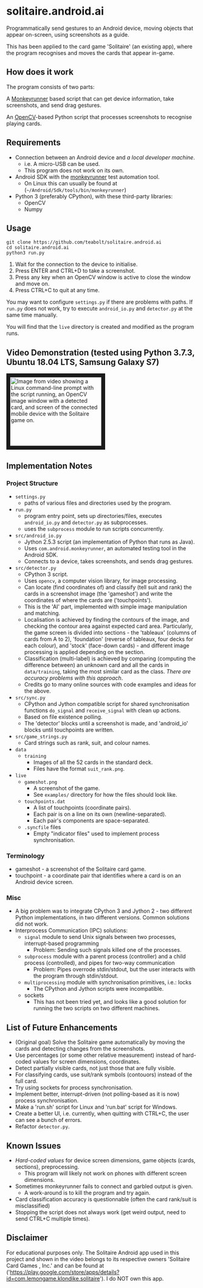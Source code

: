 # solitaire.android.ai

Programmatically send gestures to an Android device, moving objects that appear on-screen, using screenshots as a guide.

This has been applied to the card game 'Solitaire' (an existing app), where the program recognises and moves the cards that appear in-game.


## How does it work

The program consists of two parts:

A <a href="https://developer.android.com/studio/test/monkeyrunner/">Monkeyrunner</a> based script that can get device information, take screenshots, and send drag gestures.

An <a href="https://opencv.org/">OpenCV</a>-based Python script that processes screenshots to recognise playing cards.


## Requirements

* Connection between an Android device and *a local developer machine*.
  * i.e. A micro-USB can be used.
  * This program does not work on its own.
* Android SDK with the <a href="https://developer.android.com/studio/test/monkeyrunner/">monkeyrunner</a> test automation tool. 
  * On Linux this can usually be found at (`~/Android/Sdk/tools/bin/monkeyrunner`)
* Python 3 (preferably CPython), with these third-party libraries:
  * OpenCV
  * Numpy


## Usage

```
git clone https://github.com/teabolt/solitaire.android.ai
cd solitaire.android.ai
python3 run.py
```

1. Wait for the connection to the device to initialise.
2. Press ENTER and CTRL+D to take a screenshot.
3. Press any key when an OpenCV window is active to close the window and move on.
4. Press CTRL+C to quit at any time.

You may want to configure `settings.py` if there are problems with paths.
If `run.py` does not work, try to execute `android_io.py` and `detector.py` at the same time manually.

You will find that the `live` directory is created and modified as the program runs.


## Video Demonstration (tested using Python 3.7.3, Ubuntu 18.04 LTS, Samsung Galaxy S7)

<a href="https://youtu.be/Lg_T3SEeFTY" target="_blank"><img src="http://img.youtube.com/vi/Lg_T3SEeFTY/0.jpg" alt="Image from video showing a Linux command-line prompt with the script running, an OpenCV image window with a detected card, and screen of the connected mobile device with the Solitaire game on." width="240" height="180" border="10" /></a>


## Implementation Notes

### Project Structure
* `settings.py`
  * paths of various files and directories used by the program.
* `run.py`
  * program entry point, sets up directories/files, executes `android_io.py` and `detector.py` as subprocesses.
  * uses the `subprocess` module to run scripts concurrently.
* `src/android_io.py`
  * Jython 2.5.3 script (an implementation of Python that runs as Java).
  * Uses `com.android.monkeyrunner`, an automated testing tool in the Android SDK.
  * Connects to a device, takes screenshots, and sends drag gestures.
* `src/detector.py`
  * CPython 3 script.
  * Uses `opencv`, a computer vision library, for image processing.
  * Can locate (find coordinates of) and classify (tell suit and rank) the cards in a screenshot image (the 'gameshot') and write the coordinates of where the cards are ('touchpoints').
  * This is the 'AI' part, implemented with simple image manipulation and matching.
  * Localisation is achieved by finding the contours of the image, and checking the contour area against expected card area. Particularly, the game screen is divided into sections - the 'tableaux' (columns of cards from A to 2), 'foundation' (reverse of tableaux, four decks for each colour), and 'stock' (face-down cards) - and different image processing is applied depending on the section.
  * Classification (multi-label) is achieved by comparing (computing the difference between) an unknown card and all the cards in `data/training`, taking the most similar card as the class. *There are accuracy problems with this approach*.
  * Credits go to many online sources with code examples and ideas for the above.
* `src/sync.py`
  * CPython and Jython compatible script for shared synchronisation functions `do_signal` and `receive_signal` with clean up actions.
  * Based on file existence polling.
  * The 'detector' blocks until a screenshot is made, and 'android_io' blocks until touchpoints are written.
* `src/game_strings.py`
  * Card strings such as rank, suit, and colour names.
* `data`
  * `training`
    * Images of all the 52 cards in the standard deck.
    * Files have the format `suit_rank.png`.
* `live`
  * `gameshot.png`
    * A screenshot of the game.
    * See `examples/` directory for how the files should look like.
  * `touchpoints.dat`
    * A list of touchpoints (coordinate pairs).
    * Each pair is on a line on its own (newline-separated).
    * Each pair's components are space-separated.
  * `.syncfile` files
    * Empty "indicator files" used to implement process synchronisation.

### Terminology
* gameshot - a screenshot of the Solitaire card game.
* touchpoint - a coordinate pair that identifies where a card is on an Android device screen.

### Misc
* A big problem was to integrate CPython 3 and Jython 2 - two different Python implementations, in two different versions. Common solutions did not work.
* Interprocess Communication (IPC) solutions:
  * `signal` module to send Unix signals between two processes, interrupt-based programming 
    * Problem: Sending such signals killed one of the processes.
  * `subprocess` module with a parent process (controller) and a child process (controlled), and pipes for two-way communication
    * Problem: Pipes overrode stdin/stdout, but the user interacts with the program through stdin/stdout.
  * `multiprocessing` module with synchronisation primitives, i.e.: locks 
      * The CPython and Jython scripts were incompatible.
  * sockets
    * This has not been tried yet, and looks like a good solution for running the two scripts on two different machines.


## List of Future Enhancements
* (Original goal) Solve the Solitaire game automatically by moving the cards and detecting changes from the screenshots.
* Use percentages (or some other relative measurement) instead of hard-coded values for screen dimensions, coordinates.
* Detect partially visible cards, not just those that are fully visible.
* For classifying cards, use suit/rank symbols (contouors) instead of the full card.
* Try using sockets for process synchronisation.
* Implement better, interrupt-driven (not polling-based as it is now) process synchronisation.
* Make a 'run.sh' script for Linux and 'run.bat' script for Windows.
* Create a better UI, i.e. currently, when quitting with CTRL+C, the user can see a bunch of errors.
* Refactor ```detector.py```.


## Known Issues
* *Hard-coded values* for device screen dimensions, game objects (cards, sections), preprocessing.
  * This program will likely not work on phones with different screen dimensions.
* Sometimes monkeyrunner fails to connect and garbled output is given.
  * A work-around is to kill the program and try again.
* Card classification accuracy is questionnable (often the card rank/suit is misclassified)
* Stopping the script does not always work (get weird output, need to send CTRL+C multiple times).


## Disclaimer
For educational purposes only. The Solitaire Android app used in this project and shown in the video belongs to its respective owners 'Solitaire Card Games , Inc.' and can be found at ('https://play.google.com/store/apps/details?id=com.lemongame.klondike.solitaire'). I do NOT own this app.
